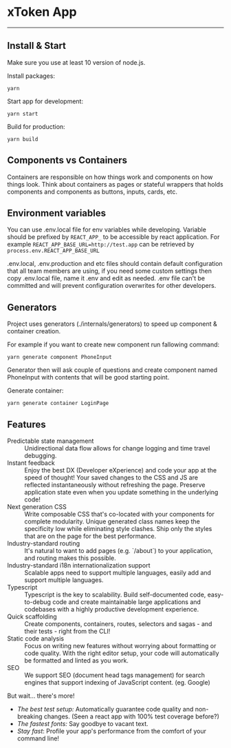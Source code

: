 # xToken App

---

## Install & Start

Make sure you use at least 10 version of node.js.

Install packages:

```shell
yarn
```

Start app for development:

```shell
yarn start
```

Build for production:

```shell
yarn build
```

## Components vs Containers

Containers are responsible on how things work and components on how things look.
Think about containers as pages or stateful wrappers that holds components and components as buttons, inputs, cards, etc.

## Environment variables

You can use .env.local file for env variables while developing.
Variable should be prefixed by `REACT_APP_` to be accessible by react application.
For example `REACT_APP_BASE_URL=http://test.app` can be retrieved by `process.env.REACT_APP_BASE_URL`

.env.local, .env.production and etc files should contain default configuration that all team members are using,
if you need some custom settings then copy .env.local file, name it .env and edit as needed. .env file can't be committed and will prevent configuration overwrites for other developers.

## Generators

Project uses generators (./internals/generators) to speed up component & container creation.

For example if you want to create new component run fallowing command:

```shell
yarn generate component PhoneInput
```

Generator then will ask couple of questions and create component named PhoneInput with contents that will be good starting point.

Generate container:

```shell
yarn generate container LoginPage
```

## Features

<dl>

  <dt>Predictable state management</dt>
  <dd>Unidirectional data flow allows for change logging and time travel debugging.</dd>

  <dt>Instant feedback</dt>
  <dd>Enjoy the best DX (Developer eXperience) and code your app at the speed of thought! Your saved changes to the CSS and JS are reflected instantaneously without refreshing the page. Preserve application state even when you update something in the underlying code!</dd>

  <dt>Next generation CSS</dt>
  <dd>Write composable CSS that's co-located with your components for complete modularity. Unique generated class names keep the specificity low while eliminating style clashes. Ship only the styles that are on the page for the best performance.</dd>

  <dt>Industry-standard routing</dt>
  <dd>It's natural to want to add pages (e.g. `/about`) to your application, and routing makes this possible.</dd>

  <dt>Industry-standard i18n internationalization support</dt>
  <dd>Scalable apps need to support multiple languages, easily add and support multiple languages.</dd>

  <dt>Typescript</dt>
  <dd>Typescript is the key to scalability. Build self-documented code, easy-to-debug code and create maintainable large applications and codebases with a highly productive development experience.</dd>

  <dt>Quick scaffolding</dt>
  <dd>Create components, containers, routes, selectors and sagas - and their tests - right from the CLI!</dd>

  <dt>Static code analysis</dt>
  <dd>Focus on writing new features without worrying about formatting or code quality. With the right editor setup, your code will automatically be formatted and linted as you work.</dd>

  <dt>SEO</dt>
  <dd>We support SEO (document head tags management) for search engines that support indexing of JavaScript content. (eg. Google)</dd>
</dl>

But wait... there's more!

- _The best test setup:_ Automatically guarantee code quality and non-breaking
  changes. (Seen a react app with 100% test coverage before?)
- _The fastest fonts:_ Say goodbye to vacant text.
- _Stay fast_: Profile your app's performance from the comfort of your command
  line!
